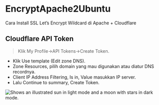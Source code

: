 # EncryptApache2Ubuntu
Cara Install SSL Let’s Encrypt Wildcard di Apache + Cloudflare

##  Cloudflare API Token
> Klik My Profile->API Tokens->Create Token.
- Klik Use template (Edit zone DNS).
- Zone Resources, pilih domain yang mau digunakan atau diatur DNS recordnya.
- Client IP Address Filtering, Is in, Value masukkan IP server.
- Lalu Continue to summary, Create Token.
<picture>
  <source media="(prefers-color-scheme: dark)" srcset="https://user-images.githubusercontent.com/25423296/163456776-7f95b81a-f1ed-45f7-b7ab-8fa810d529fa.png">
  <source media="(prefers-color-scheme: light)" srcset="[https://user-images.githubusercontent.com/25423296/163456779-a8556205-d0a5-45e2-ac17-42d089e3c3f8.png](https://musaamin.web.id/wp-content/uploads/2021/06/01.install-ssl-letsencrypt-wildcard-apache-cloudflare_create-cloudflare-api-token.jpg)">
  <img alt="Shows an illustrated sun in light mode and a moon with stars in dark mode." src="https://musaamin.web.id/wp-content/uploads/2021/06/01.install-ssl-letsencrypt-wildcard-apache-cloudflare_create-cloudflare-api-token.jpg">
</picture>
